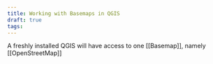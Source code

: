 ```yaml
---
title: Working with Basemaps in QGIS
draft: true
tags:
---
```

 
A freshly installed QGIS will have access to one [[Basemap]], namely [[OpenStreetMap]] 